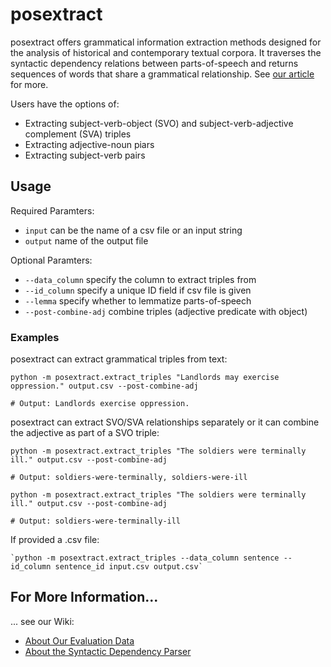 # posextract
posextract offers grammatical information extraction methods designed for the analysis of historical and contemporary textual corpora. It traverses the syntactic dependency relations between parts-of-speech and returns sequences of words that share a grammatical relationship. See [our article]() for more.

Users have the options of: 

- Extracting subject-verb-object (SVO) and subject-verb-adjective complement (SVA) triples
- Extracting adjective-noun piars
- Extracting subject-verb pairs

## Usage
Required Paramters: 

- `input` can be the name of a csv file or an input string
- `output` name of the output file

Optional Paramters: 
- `--data_column` specify the column to extract triples from
- `--id_column` specify a unique ID field if csv file is given
- `--lemma` specify whether to lemmatize parts-of-speech
- `--post-combine-adj` combine triples (adjective predicate with object)

### Examples

posextract can extract grammatical triples from text: 

```
python -m posextract.extract_triples "Landlords may exercise oppression." output.csv --post-combine-adj

# Output: Landlords exercise oppression. 
```

posextract can extract SVO/SVA relationships separately or it can combine the adjective as part of a SVO triple:

```
python -m posextract.extract_triples "The soldiers were terminally ill." output.csv --post-combine-adj

# Output: soldiers-were-terminally, soldiers-were-ill 
```

```
python -m posextract.extract_triples "The soldiers were terminally ill." output.csv --post-combine-adj

# Output: soldiers-were-terminally-ill
```

If provided a .csv file: 

```
`python -m posextract.extract_triples --data_column sentence --id_column sentence_id input.csv output.csv`
```

## For More Information...
... see our Wiki: 
- [About Our Evaluation Data](https://github.com/stephbuon/posextract/wiki/Evaluation-Data-Sets)
- [About the Syntactic Dependency Parser](https://github.com/stephbuon/posextract/wiki/Our-Application-of-spaCy-NLP)

